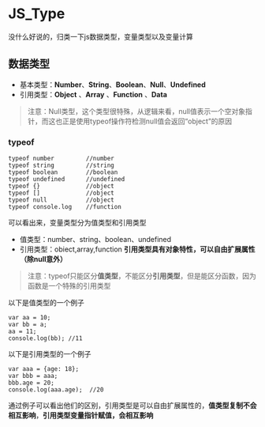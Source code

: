 # JS_Type
没什么好说的，归类一下js数据类型，变量类型以及变量计算

## 数据类型
- 基本类型：__Number__、__String__、__Boolean__、__Null__、__Undefined__
- 引用类型：__Object__ 、__Array__ 、__Function__ 、__Data__

> 注意：Null类型，这个类型很特殊，从逻辑来看，null值表示一个空对象指针，而这也正是使用typeof操作符检测null值会返回“object”的原因

### typeof
```
typeof number         //number
typeof string         //string 
typeof boolean        //boolean
typeof undefined      //undefined
typeof {}             //object
typeof []             //object
typeof null           //object
typeof console.log    //function

```
可以看出来，变量类型分为值类型和引用类型
* 值类型：number、string、boolean、undefined
* 引用类型：obiect,array,function  **引用类型具有对象特性，可以自由扩展属性（除null意外）**
> 注意：typeof只能区分**值类型**，不能区分**引用类型**，但是能区分函数，因为函数是一个特殊的引用类型


以下是值类型的一个例子
```
var aa = 10;
var bb = a;
aa = 11;
console.log(bb); //11
```
以下是引用类型的一个例子
```
var aaa = {age: 18};
var bbb = aaa;
bbb.age = 20;
console.log(aaa.age);  //20
```
通过例子可以看出他们的区别，引用类型是可以自由扩展属性的，**值类型复制不会相互影响**，**引用类型变量指针赋值，会相互影响**



